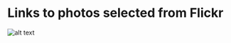 # Links to photos selected from Flickr

![alt text](https://live.staticflickr.com/5509/12228344596_4e3303d1bf_b.jpg "Logo Title Text 1")
